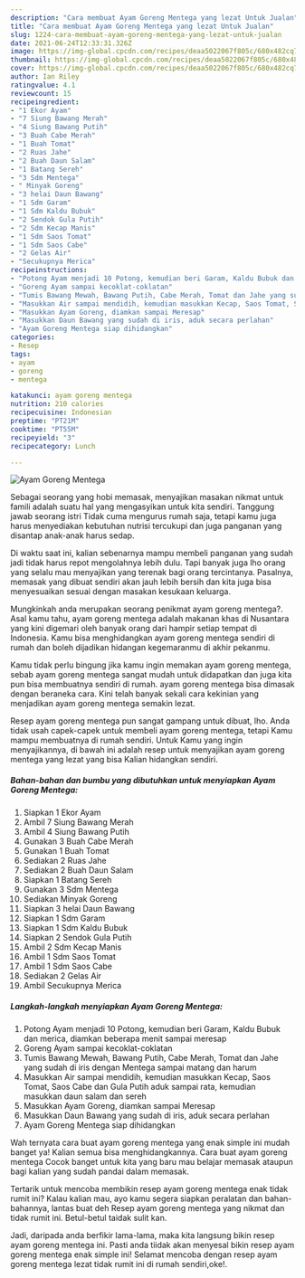 ```yaml
---
description: "Cara membuat Ayam Goreng Mentega yang lezat Untuk Jualan"
title: "Cara membuat Ayam Goreng Mentega yang lezat Untuk Jualan"
slug: 1224-cara-membuat-ayam-goreng-mentega-yang-lezat-untuk-jualan
date: 2021-06-24T12:33:31.326Z
image: https://img-global.cpcdn.com/recipes/deaa5022067f805c/680x482cq70/ayam-goreng-mentega-foto-resep-utama.jpg
thumbnail: https://img-global.cpcdn.com/recipes/deaa5022067f805c/680x482cq70/ayam-goreng-mentega-foto-resep-utama.jpg
cover: https://img-global.cpcdn.com/recipes/deaa5022067f805c/680x482cq70/ayam-goreng-mentega-foto-resep-utama.jpg
author: Ian Riley
ratingvalue: 4.1
reviewcount: 15
recipeingredient:
- "1 Ekor Ayam"
- "7 Siung Bawang Merah"
- "4 Siung Bawang Putih"
- "3 Buah Cabe Merah"
- "1 Buah Tomat"
- "2 Ruas Jahe"
- "2 Buah Daun Salam"
- "1 Batang Sereh"
- "3 Sdm Mentega"
- " Minyak Goreng"
- "3 helai Daun Bawang"
- "1 Sdm Garam"
- "1 Sdm Kaldu Bubuk"
- "2 Sendok Gula Putih"
- "2 Sdm Kecap Manis"
- "1 Sdm Saos Tomat"
- "1 Sdm Saos Cabe"
- "2 Gelas Air"
- "Secukupnya Merica"
recipeinstructions:
- "Potong Ayam menjadi 10 Potong, kemudian beri Garam, Kaldu Bubuk dan merica, diamkan beberapa menit sampai meresap"
- "Goreng Ayam sampai kecoklat-coklatan"
- "Tumis Bawang Mewah, Bawang Putih, Cabe Merah, Tomat dan Jahe yang sudah di iris dengan Mentega sampai matang dan harum"
- "Masukkan Air sampai mendidih, kemudian masukkan Kecap, Saos Tomat, Saos Cabe dan Gula Putih aduk sampai rata, kemudian masukkan daun salam dan sereh"
- "Masukkan Ayam Goreng, diamkan sampai Meresap"
- "Masukkan Daun Bawang yang sudah di iris, aduk secara perlahan"
- "Ayam Goreng Mentega siap dihidangkan"
categories:
- Resep
tags:
- ayam
- goreng
- mentega

katakunci: ayam goreng mentega 
nutrition: 210 calories
recipecuisine: Indonesian
preptime: "PT21M"
cooktime: "PT55M"
recipeyield: "3"
recipecategory: Lunch

---
```



![Ayam Goreng Mentega](https://img-global.cpcdn.com/recipes/deaa5022067f805c/680x482cq70/ayam-goreng-mentega-foto-resep-utama.jpg)

Sebagai seorang yang hobi memasak, menyajikan masakan nikmat untuk famili adalah suatu hal yang mengasyikan untuk kita sendiri. Tanggung jawab seorang istri Tidak cuma mengurus rumah saja, tetapi kamu juga harus menyediakan kebutuhan nutrisi tercukupi dan juga panganan yang disantap anak-anak harus sedap.

Di waktu  saat ini, kalian sebenarnya mampu membeli panganan yang sudah jadi tidak harus repot mengolahnya lebih dulu. Tapi banyak juga lho orang yang selalu mau menyajikan yang terenak bagi orang tercintanya. Pasalnya, memasak yang dibuat sendiri akan jauh lebih bersih dan kita juga bisa menyesuaikan sesuai dengan masakan kesukaan keluarga. 



Mungkinkah anda merupakan seorang penikmat ayam goreng mentega?. Asal kamu tahu, ayam goreng mentega adalah makanan khas di Nusantara yang kini digemari oleh banyak orang dari hampir setiap tempat di Indonesia. Kamu bisa menghidangkan ayam goreng mentega sendiri di rumah dan boleh dijadikan hidangan kegemaranmu di akhir pekanmu.

Kamu tidak perlu bingung jika kamu ingin memakan ayam goreng mentega, sebab ayam goreng mentega sangat mudah untuk didapatkan dan juga kita pun bisa membuatnya sendiri di rumah. ayam goreng mentega bisa dimasak dengan beraneka cara. Kini telah banyak sekali cara kekinian yang menjadikan ayam goreng mentega semakin lezat.

Resep ayam goreng mentega pun sangat gampang untuk dibuat, lho. Anda tidak usah capek-capek untuk membeli ayam goreng mentega, tetapi Kamu mampu membuatnya di rumah sendiri. Untuk Kamu yang ingin menyajikannya, di bawah ini adalah resep untuk menyajikan ayam goreng mentega yang lezat yang bisa Kalian hidangkan sendiri.

<!--inarticleads1-->

##### Bahan-bahan dan bumbu yang dibutuhkan untuk menyiapkan Ayam Goreng Mentega:

1. Siapkan 1 Ekor Ayam
1. Ambil 7 Siung Bawang Merah
1. Ambil 4 Siung Bawang Putih
1. Gunakan 3 Buah Cabe Merah
1. Gunakan 1 Buah Tomat
1. Sediakan 2 Ruas Jahe
1. Sediakan 2 Buah Daun Salam
1. Siapkan 1 Batang Sereh
1. Gunakan 3 Sdm Mentega
1. Sediakan  Minyak Goreng
1. Siapkan 3 helai Daun Bawang
1. Siapkan 1 Sdm Garam
1. Siapkan 1 Sdm Kaldu Bubuk
1. Siapkan 2 Sendok Gula Putih
1. Ambil 2 Sdm Kecap Manis
1. Ambil 1 Sdm Saos Tomat
1. Ambil 1 Sdm Saos Cabe
1. Sediakan 2 Gelas Air
1. Ambil Secukupnya Merica




<!--inarticleads2-->

##### Langkah-langkah menyiapkan Ayam Goreng Mentega:

1. Potong Ayam menjadi 10 Potong, kemudian beri Garam, Kaldu Bubuk dan merica, diamkan beberapa menit sampai meresap
1. Goreng Ayam sampai kecoklat-coklatan
1. Tumis Bawang Mewah, Bawang Putih, Cabe Merah, Tomat dan Jahe yang sudah di iris dengan Mentega sampai matang dan harum
1. Masukkan Air sampai mendidih, kemudian masukkan Kecap, Saos Tomat, Saos Cabe dan Gula Putih aduk sampai rata, kemudian masukkan daun salam dan sereh
1. Masukkan Ayam Goreng, diamkan sampai Meresap
1. Masukkan Daun Bawang yang sudah di iris, aduk secara perlahan
1. Ayam Goreng Mentega siap dihidangkan




Wah ternyata cara buat ayam goreng mentega yang enak simple ini mudah banget ya! Kalian semua bisa menghidangkannya. Cara buat ayam goreng mentega Cocok banget untuk kita yang baru mau belajar memasak ataupun bagi kalian yang sudah pandai dalam memasak.

Tertarik untuk mencoba membikin resep ayam goreng mentega enak tidak rumit ini? Kalau kalian mau, ayo kamu segera siapkan peralatan dan bahan-bahannya, lantas buat deh Resep ayam goreng mentega yang nikmat dan tidak rumit ini. Betul-betul taidak sulit kan. 

Jadi, daripada anda berfikir lama-lama, maka kita langsung bikin resep ayam goreng mentega ini. Pasti anda tiidak akan menyesal bikin resep ayam goreng mentega enak simple ini! Selamat mencoba dengan resep ayam goreng mentega lezat tidak rumit ini di rumah sendiri,oke!.


